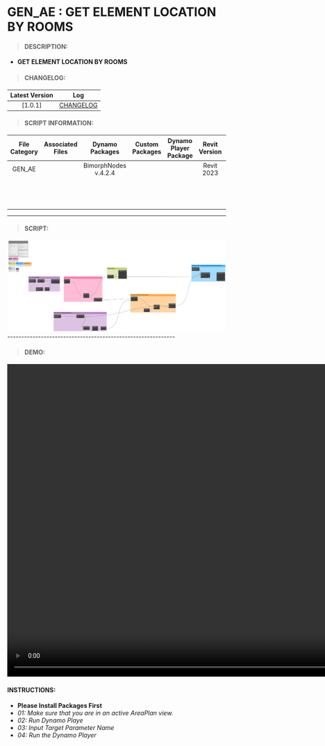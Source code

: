 # GEN_AE : GET ELEMENT LOCATION BY ROOMS

> #### DESCRIPTION: 
- **GET ELEMENT LOCATION BY ROOMS**

> #### CHANGELOG:

| Latest Version | Log |
| :-------: | :----: | 
|[1.0.1] | [CHANGELOG](/_scripts/_general/BOQ/changelog/GEN_BOQ_ElementLocationByCategory.md) |

> #### SCRIPT INFORMATION: 

| File Category | Associated Files | Dynamo Packages | Custom Packages | Dynamo Player Package | Revit Version | Author | Modified By | File Name & Location | 
| :-------: | :----: | :---: | :---: | :---: | :---: | :---: | :---: | :--: |
| GEN_AE |  | BimorphNodes v.4.2.4 | | | Revit 2023 | Melvin Tuliao | | GEN_BOQ_ElementLocationByCategory V1.0.0 |
|        |  |  | | |              |              | | (https://bimcapcom.sharepoint.com/:u:/s/BCP-Main/Ef9d7Gdg8gJPuHQaa6ctqSIB3hwZzOm4ll_1lKa_fcIMXA?e=4COUNu) |
|        |  | | | |              |              | | |
|        |  | | | |
|        |  |  | | |
------------------------------------------------------------
> #### SCRIPT: 
<img src="./_scripts/_general/BOQ/images/GEN_BOQ_ElementLocationByCategory.png">
------------------------------------------------------------

> #### DEMO: 

<video width="1280" height="720" controls>
 <source src="./_scripts/_general/BOQ/demo/GEN_BOQ_ElementLocationByCategory.mp4" type="video/mp4">
</video>

#### INSTRUCTIONS: 
- **Please Install Packages First**
- *01: Make sure that you are in an active AreaPlan view.*
- *02: Run Dynamo Playe*
- *03: Input Target Parameter Name*
- *04: Run the Dynamo Player*